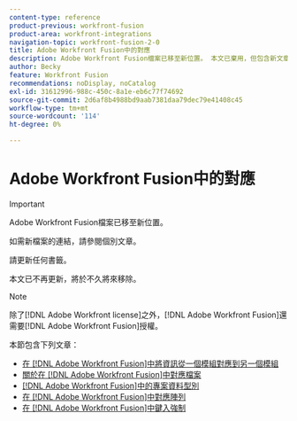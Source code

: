 ```yaml
---
content-type: reference
product-previous: workfront-fusion
product-area: workfront-integrations
navigation-topic: workfront-fusion-2-0
title: Adobe Workfront Fusion中的對應
description: Adobe Workfront Fusion檔案已移至新位置。 本文已棄用，但包含新文章的連結，內容涵蓋此功能。
author: Becky
feature: Workfront Fusion
recommendations: noDisplay, noCatalog
exl-id: 31612996-988c-450c-8a1e-eb6c77f74692
source-git-commit: 2d6af8b4988bd9aab7381daa79dec79e41408c45
workflow-type: tm+mt
source-wordcount: '114'
ht-degree: 0%

---
```


# Adobe Workfront Fusion中的對應

>[!IMPORTANT]
>
>Adobe Workfront Fusion檔案已移至新位置。
>
>如需新檔案的連結，請參閱個別文章。
>
>請更新任何書籤。
>
>本文已不再更新，將於不久將來移除。

>[!NOTE]
>
>除了[!DNL Adobe Workfront license]之外，[!DNL Adobe Workfront Fusion]還需要[!DNL Adobe Workfront Fusion]授權。

本節包含下列文章：

* [在 [!DNL Adobe Workfront Fusion]中將資訊從一個模組對應到另一個模組](../../workfront-fusion/mapping/map-information-between-modules.md)
* [關於在 [!DNL Adobe Workfront Fusion]中對應檔案](../../workfront-fusion/mapping/about-mapping-files.md)
* [ [!DNL Adobe Workfront Fusion]中的專案資料型別](../../workfront-fusion/mapping/item-data-types.md)
* [在 [!DNL Adobe Workfront Fusion]中對應陣列](../../workfront-fusion/mapping/map-an-array.md)
* [在 [!DNL Adobe Workfront Fusion]中鍵入強制](../../workfront-fusion/mapping/type-coercion.md)
